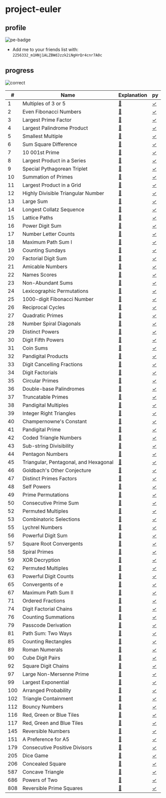 # project-euler

## profile

![pe-badge](https://projecteuler.net/profile/haklee.png)

- Add me to your friends list with: `2256332_m1HNj1ALZBWdJzzk2iNgHrQr4cnr7A0c`

## progress

![correct](https://projecteuler.net/images/clipart/answer_correct.png)

| #  | Name | Explanation | py |
|----|------|-------------|----|
|1   |Multiples of 3 or 5|[📄](pe/1.md)|[✓](pe/1.py)|
|2   |Even Fibonacci Numbers|[📄](pe/2.md)|[✓](pe/2.py)|
|3   |Largest Prime Factor|[📄](pe/3.md)|[✓](pe/3.py)|
|4   |Largest Palindrome Product|[📄](pe/4.md)|[✓](pe/4.py)|
|5   |Smallest Multiple|[📄](pe/5.md)|[✓](pe/5.py)|
|6   |Sum Square Difference|[📄](pe/6.md)|[✓](pe/6.py)|
|7   |10 001st Prime|[📄](pe/7.md)|[✓](pe/7.py)|
|8   |Largest Product in a Series|[📄](pe/8.md)|[✓](pe/8.py)|
|9   |Special Pythagorean Triplet|[📄](pe/9.md)|[✓](pe/9.py)|
|10  |Summation of Primes|[📄](pe/10.md)|[✓](pe/10.py)|
|11  |Largest Product in a Grid|[📄](pe/11.md)|[✓](pe/11.py)|
|12  |Highly Divisible Triangular Number|[📄](pe/12.md)|[✓](pe/12.py)|
|13  |Large Sum|[📄](pe/13.md)|[✓](pe/13.py)|
|14  |Longest Collatz Sequence|[📄](pe/14.md)|[✓](pe/14.py)|
|15  |Lattice Paths|[📄](pe/15.md)|[✓](pe/15.py)|
|16  |Power Digit Sum|[📄](pe/16.md)|[✓](pe/16.py)|
|17  |Number Letter Counts|[📄](pe/17.md)|[✓](pe/17.py)|
|18  |Maximum Path Sum I|[📄](pe/18.md)|[✓](pe/18.py)|
|19  |Counting Sundays|[📄](pe/19.md)|[✓](pe/19.py)|
|20  |Factorial Digit Sum|[📄](pe/20.md)|[✓](pe/20.py)|
|21  |Amicable Numbers|[📄](pe/21.md)|[✓](pe/21.py)|
|22  |Names Scores|[📄](pe/22.md)|[✓](pe/22.py)|
|23  |Non-Abundant Sums|[📄](pe/23.md)|[✓](pe/23.py)|
|24  |Lexicographic Permutations|[📄](pe/24.md)|[✓](pe/24.py)|
|25  |1000-digit Fibonacci Number|[📄](pe/25.md)|[✓](pe/25.py)|
|26  |Reciprocal Cycles|[📄](pe/26.md)|[✓](pe/26.py)|
|27  |Quadratic Primes|[📄](pe/27.md)|[✓](pe/27.py)|
|28  |Number Spiral Diagonals|[📄](pe/28.md)|[✓](pe/28.py)|
|29  |Distinct Powers|[📄](pe/29.md)|[✓](pe/29.py)|
|30  |Digit Fifth Powers|[📄](pe/30.md)|[✓](pe/30.py)|
|31  |Coin Sums|[📄](pe/31.md)|[✓](pe/31.py)|
|32  |Pandigital Products|[📄](pe/32.md)|[✓](pe/32.py)|
|33  |Digit Cancelling Fractions|[📄](pe/33.md)|[✓](pe/33.py)|
|34  |Digit Factorials|[📄](pe/34.md)|[✓](pe/34.py)|
|35  |Circular Primes|[📄](pe/35.md)|[✓](pe/35.py)|
|36  |Double-base Palindromes|[📄](pe/36.md)|[✓](pe/36.py)|
|37  |Truncatable Primes|[📄](pe/37.md)|[✓](pe/37.py)|
|38  |Pandigital Multiples|[📄](pe/38.md)|[✓](pe/38.py)|
|39  |Integer Right Triangles|[📄](pe/39.md)|[✓](pe/39.py)|
|40  |Champernowne's Constant|[📄](pe/40.md)|[✓](pe/40.py)|
|41  |Pandigital Prime|[📄](pe/41.md)|[✓](pe/41.py)|
|42  |Coded Triangle Numbers|[📄](pe/42.md)|[✓](pe/42.py)|
|43  |Sub-string Divisibility|[📄](pe/43.md)|[✓](pe/43.py)|
|44  |Pentagon Numbers|[📄](pe/44.md)|[✓](pe/44.py)|
|45  |Triangular, Pentagonal, and Hexagonal|[📄](pe/45.md)|[✓](pe/45.py)|
|46  |Goldbach's Other Conjecture|[📄](pe/46.md)|[✓](pe/46.py)|
|47  |Distinct Primes Factors|[📄](pe/47.md)|[✓](pe/47.py)|
|48  |Self Powers|[📄](pe/48.md)|[✓](pe/48.py)|
|49  |Prime Permutations|[📄](pe/49.md)|[✓](pe/49.py)|
|50  |Consecutive Prime Sum|[📄](pe/50.md)|[✓](pe/50.py)|
|52  |Permuted Multiples|[📄](pe/52.md)|[✓](pe/52.py)|
|53  |Combinatoric Selections|[📄](pe/53.md)|[✓](pe/53.py)|
|55  |Lychrel Numbers|[📄](pe/55.md)|[✓](pe/55.py)|
|56  |Powerful Digit Sum|[📄](pe/56.md)|[✓](pe/56.py)|
|57  |Square Root Convergents|[📄](pe/57.md)|[✓](pe/57.py)|
|58  |Spiral Primes|[📄](pe/58.md)|[✓](pe/58.py)|
|59  |XOR Decryption|[📄](pe/59.md)|[✓](pe/59.py)|
|62  |Permuted Multiples|[📄](pe/62.md)|[✓](pe/62.py)|
|63  |Powerful Digit Counts|[📄](pe/63.md)|[✓](pe/63.py)|
|65  |Convergents of e|[📄](pe/65.md)|[✓](pe/65.py)|
|67  |Maximum Path Sum II|[📄](pe/67.md)|[✓](pe/67.py)|
|71  |Ordered Fractions|[📄](pe/71.md)|[✓](pe/71.py)|
|74  |Digit Factorial Chains|[📄](pe/74.md)|[✓](pe/74.py)|
|76  |Counting Summations|[📄](pe/76.md)|[✓](pe/76.py)|
|79  |Passcode Derivation|[📄](pe/79.md)|[✓](pe/79.py)|
|81  |Path Sum: Two Ways|[📄](pe/81.md)|[✓](pe/81.py)|
|85  |Counting Rectangles|[📄](pe/85.md)|[✓](pe/85.py)|
|89  |Roman Numerals|[📄](pe/89.md)|[✓](pe/89.py)|
|90  |Cube Digit Pairs|[📄](pe/90.md)|[✓](pe/90.py)|
|92  |Square Digit Chains|[📄](pe/92.md)|[✓](pe/92.py)|
|97  |Large Non-Mersenne Prime|[📄](pe/97.md)|[✓](pe/97.py)|
|99  |Largest Exponential|[📄](pe/99.md)|[✓](pe/99.py)|
|100 |Arranged Probability|[📄](pe/100.md)|[✓](pe/100.py)|
|102 |Triangle Containment|[📄](pe/102.md)|[✓](pe/102.py)|
|112 |Bouncy Numbers|[📄](pe/112.md)|[✓](pe/112.py)|
|116 |Red, Green or Blue Tiles|[📄](pe/116.md)|[✓](pe/116.py)|
|117 |Red, Green and Blue Tiles|[📄](pe/117.md)|[✓](pe/117.py)|
|145 |Reversible Numbers|[📄](pe/145.md)|[✓](pe/145.py)|
|151 |A Preference for A5|[📄](pe/151.md)|[✓](pe/151.py)|
|179 |Consecutive Positive Divisors|[📄](pe/179.md)|[✓](pe/179.py)|
|205 |Dice Game|[📄](pe/205.md)|[✓](pe/205.py)|
|206 |Concealed Square|[📄](pe/206.md)|[✓](pe/206.py)|
|587 |Concave Triangle|[📄](pe/587.md)|[✓](pe/587.py)|
|686 |Powers of Two|[📄](pe/686.md)|[✓](pe/686.py)|
|808 |Reversible Prime Squares|[📄](pe/808.md)|[✓](pe/808.py)|

